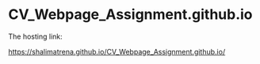 # CV_Webpage_Assignment.github.io

The hosting link:

https://shalimatrena.github.io/CV_Webpage_Assignment.github.io/
